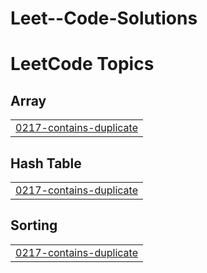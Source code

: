 # Leet--Code-Solutions
<!---LeetCode Topics Start-->
# LeetCode Topics
## Array
|  |
| ------- |
| [0217-contains-duplicate](https://github.com/Codeprince911/Leet--Code-Solutions/tree/master/0217-contains-duplicate) |
## Hash Table
|  |
| ------- |
| [0217-contains-duplicate](https://github.com/Codeprince911/Leet--Code-Solutions/tree/master/0217-contains-duplicate) |
## Sorting
|  |
| ------- |
| [0217-contains-duplicate](https://github.com/Codeprince911/Leet--Code-Solutions/tree/master/0217-contains-duplicate) |
<!---LeetCode Topics End-->